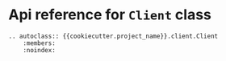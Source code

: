 # Api reference for `Client` class

```{eval-rst}
.. autoclass:: {{cookiecutter.project_name}}.client.Client
    :members:
    :noindex:

```